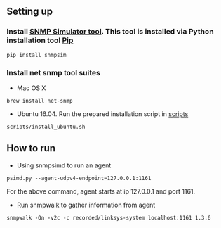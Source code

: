 ## Setting up
### Install [SNMP Simulator tool](http://snmpsim.sourceforge.net/). This tool is installed via Python installation tool [Pip](https://pypi.python.org/pypi/pip)
```
pip install snmpsim
```
### Install net snmp tool suites
* Mac OS X
```
brew install net-snmp
```
* Ubuntu 16.04. Run the prepared installation script in [scripts](install_ubuntu.sh)
```
scripts/install_ubuntu.sh
```
## How to run
* Using snmpsimd to run an agent
```
psimd.py --agent-udpv4-endpoint=127.0.0.1:1161
```
For the above command, agent starts at ip 127.0.0.1 and port 1161.

* Run snmpwalk to gather information from agent
```
snmpwalk -On -v2c -c recorded/linksys-system localhost:1161 1.3.6
```
